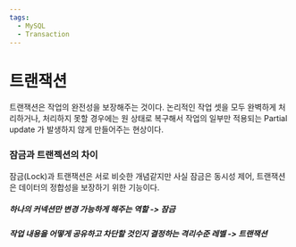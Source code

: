 ```yaml
---
tags:
  - MySQL
  - Transaction
---
```


# 트랜잭션
트랜잭션은 작업의 완전성을 보장해주는 것이다. 논리적인 작업 셋을 모두 완벽하게 처리하거나, 처리하지 못할 경우에는 원 상태로 복구해서 작업의 일부만 적용되는 Partial update 가 발생하지 않게 만들어주는 현상이다.

### 잠금과 트랜젝션의 차이
잠금(Lock)과 트랜잭션은 서로 비슷한 개념같지만 사실 잠금은 동시성 제어, 트랜잭션은 데이터의 정합성을 보장하기 위한 기능이다.
##### 하나의 커넥션만 변경 가능하게 해주는 역할 -> 잠금
##### 작업 내용을 어떻게 공유하고 차단할 것인지 결정하는 격리수준 레벨 -> 트랜잭션



